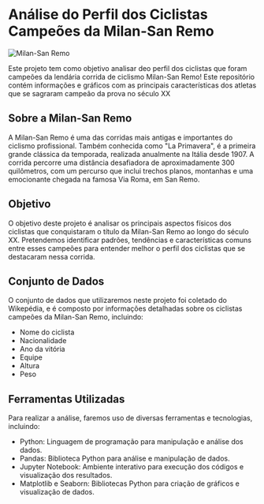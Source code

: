 # **Análise do Perfil dos Ciclistas Campeões da Milan-San Remo**

![Milan-San Remo](https://upload.wikimedia.org/wikipedia/de/3/33/Milano_Sanremo_Logo.svg)

Este projeto tem como objetivo analisar deo perfil dos ciclistas que foram campeões da lendária corrida de ciclismo Milan-San Remo! Este repositório contém  informações e gráficos com as principais características dos atletas que se sagraram campeão da prova no século XX

## **Sobre a Milan-San Remo**
A Milan-San Remo é uma das corridas mais antigas e importantes do ciclismo profissional. Também conhecida como "La Primavera", é a primeira grande clássica da temporada, realizada anualmente na Itália desde 1907. A corrida percorre uma distância desafiadora de aproximadamente 300 quilômetros, com um percurso que inclui trechos planos, montanhas e uma emocionante chegada na famosa Via Roma, em San Remo.

## **Objetivo**
O objetivo deste projeto é analisar os principais aspectos físicos dos ciclistas que conquistaram o título da Milan-San Remo ao longo do século XX. Pretendemos identificar padrões, tendências e características comuns entre esses campeões para entender melhor o perfil dos ciclistas que se destacaram nessa corrida.

## **Conjunto de Dados**
O conjunto de dados que utilizaremos neste projeto foi coletado do Wikepédia, e é composto por informações detalhadas sobre os ciclistas campeões da Milan-San Remo, incluindo:

- Nome do ciclista
- Nacionalidade
- Ano da vitória
- Equipe
- Altura
- Peso

## **Ferramentas Utilizadas**
Para realizar a análise, faremos uso de diversas ferramentas e tecnologias, incluindo:

- Python: Linguagem de programação para manipulação e análise dos dados.
- Pandas: Biblioteca Python para análise e manipulação de dados.
- Jupyter Notebook: Ambiente interativo para execução dos códigos e visualização dos resultados.
- Matplotlib e Seaborn: Bibliotecas Python para criação de gráficos e visualização de dados.



